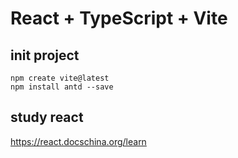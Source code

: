 # React + TypeScript + Vite

## init project

```shell
npm create vite@latest
npm install antd --save

```

## study react

https://react.docschina.org/learn

